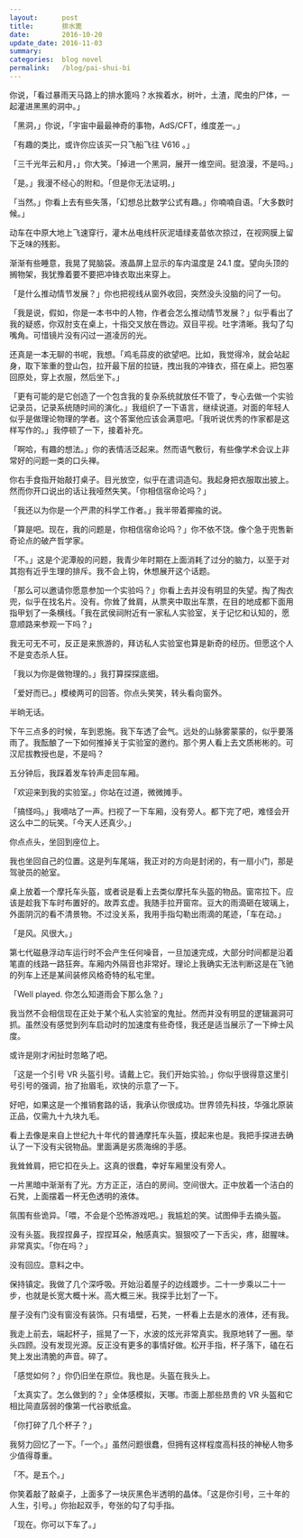 ```yaml
---
layout:      post
title:       排水篦
date:        2016-10-20
update_date: 2016-11-03
summary:     
categories:  blog novel
permalink:   /blog/pai-shui-bi
---
```


你说，「看过暴雨天马路上的排水篦吗？水挨着水，树叶，土渣，爬虫的尸体，一起灌进黑黑的洞中。」

「黑洞，」你说，「宇宙中最最神奇的事物，AdS/CFT，维度差一。」

「有趣的类比，或许你应该买一只飞船飞往 V616 。」

「三千光年云和月，」你大笑。「掉进一个黑洞，展开一维空间。挺浪漫，不是吗。」

「是。」我漫不经心的附和。「但是你无法证明。」

「当然。」你看上去有些失落，「幻想总比数学公式有趣。」你喃喃自语。「大多数时候。」

动车在中原大地上飞速穿行，灌木丛电线杆灰泥墙绿麦苗依次掠过，在视网膜上留下乏味的残影。

渐渐有些睡意，我晃了晃脑袋。液晶屏上显示的车内温度是 24.1 度。望向头顶的搁物架，我犹豫着要不要把冲锋衣取出来穿上。

「是什么推动情节发展？」你也把视线从窗外收回，突然没头没脑的问了一句。

「我是说，假如，你是一本书中的人物，作者会怎么推动情节发展？」似乎看出了我的疑惑，你双肘支在桌上，十指交叉放在唇边。双目平视。吐字清晰。我勾了勾嘴角。可惜镜片没有闪过一道凌厉的光。

还真是一本无聊的书呢，我想。「鸡毛蒜皮的欲望吧。比如，我觉得冷，就会站起身，取下笨重的登山包，拉开最下层的拉链，拽出我的冲锋衣，搭在桌上。把包塞回原处，穿上衣服，然后坐下。」

「更有可能的是它创造了一个包含我的复杂系统就放任不管了，专心去做一个实验记录员，记录系统随时间的演化。」我组织了一下语言，继续说道。对面的年轻人似乎是做理论物理的学者。这个答案他应该会满意吧。「我听说优秀的作家都是这样写作的。」我停顿了一下，接着补充。

「啊哈，有趣的想法。」你的表情活泛起来。然而语气敷衍，有些像学术会议上非常好的问题一类的口头禅。

你右手食指开始敲打桌子。目光放空，似乎在遣词造句。我起身把衣服取出披上。然而你开口说出的话让我哑然失笑。「你相信宿命论吗？」

「我还以为你是一个严肃的科学工作者。」我半带着揶揄的说。

「算是吧。现在，我的问题是，你相信宿命论吗？」你不依不饶。像个急于兜售新奇论点的破产哲学家。

「不。」这是个泥潭般的问题，我青少年时期在上面消耗了过分的脑力，以至于对其抱有近乎生理的排斥。我不会上钩，休想展开这个话题。

「那么可以邀请你愿意参加一个实验吗？」你看上去并没有明显的失望。掏了掏衣兜，似乎在找名片。没有。你耸了耸肩，从票夹中取出车票，在目的地成都下面用指甲划了一条横线。「我在武侯祠附近有一家私人实验室，关于记忆和认知的，愿意顺路来参观一下吗？」

我无可无不可，反正是来旅游的，拜访私人实验室也算是新奇的经历。但愿这个人不是变态杀人狂。

「我以为你是做物理的。」我打算探探底细。

「爱好而已。」模棱两可的回答。你点头笑笑，转头看向窗外。

半晌无话。

下午三点多的时候，车到恩施。我下车透了会气。远处的山脉雾蒙蒙的，似乎要落雨了。我酝酿了一下如何推掉关于实验室的邀约。那个男人看上去文质彬彬的。可汉尼拔教授也是，不是吗？

五分钟后，我踩着发车铃声走回车厢。

「欢迎来到我的实验室。」你站在过道，微微摊手。

「搞怪吗。」我嘀咕了一声。扫视了一下车厢，没有旁人。都下完了吧，难怪会开这么中二的玩笑。「今天人还真少。」

你点点头，坐回到座位上。

我也坐回自己的位置。这是列车尾端，我正对的方向是封闭的，有一扇小门，那是驾驶员的舱室。

桌上放着一个摩托车头盔，或者说是看上去类似摩托车头盔的物品。窗帘拉下。应该是趁我下车时布置好的。故弄玄虚。我随手拉开窗帘。豆大的雨滴砸在玻璃上，外面阴沉的看不清景物。不过没关系，我用手指勾勒出雨滴的尾迹，「车在动。」

「是风。风很大。」

第七代磁悬浮动车运行时不会产生任何噪音，一旦加速完成，大部分时间都是沿着笔直的线路一路狂奔。车厢内外隔音也非常好。理论上我确实无法判断这是在飞驰的列车上还是某间装修风格奇特的私宅里。

「Well played. 你怎么知道雨会下那么急？」

我当然不会相信现在正处于某个私人实验室的鬼扯。然而并没有明显的逻辑漏洞可抓。虽然没有感觉到列车启动时的加速度有些奇怪，我还是适当展示了一下绅士风度。

或许是刚才闲扯时忽略了吧。

「这是一个引号 VR 头盔引号。请戴上它。我们开始实验。」你似乎很得意这里引号引号的强调，抬了抬眉毛，欢快的示意了一下。

好吧，如果这是一个推销套路的话，我承认你很成功。世界领先科技，华强北原装正品，仅需九十九块九毛。

看上去像是来自上世纪九十年代的普通摩托车头盔，摸起来也是。我把手探进去确认了一下没有尖锐物品。里面满是劣质海绵的手感。

我耸耸肩，把它扣在头上。这真的很蠢，幸好车厢里没有旁人。

一片黑暗中渐渐有了光。方方正正，洁白的房间。空间很大。正中放着一个洁白的石凳，上面摆着一杯无色透明的液体。

氛围有些诡异。「喂，不会是个恐怖游戏吧。」我尴尬的笑。试图伸手去摘头盔。

没有头盔。我捏捏鼻子，捏捏耳朵，触感真实。狠狠咬了一下舌尖，疼，甜腥味。非常真实。「你在吗？」

没有回应。意料之中。

保持镇定。我做了几个深呼吸。开始沿着屋子的边线踱步。二十一步乘以二十一步，也就是长宽大概十米。高大概三米。我探手比划了一下。

屋子没有门没有窗没有装饰。只有墙壁，石凳，一杯看上去是水的液体，还有我。

我走上前去，端起杯子，摇晃了一下，水波的炫光非常真实。我原地转了一圈。举头四顾。没有发现光源。反正没有更多的事情好做。松开手指，杯子落下，磕在石凳上发出清脆的声音。碎了。

「感觉如何？」你仍旧坐在原位。我也是。头盔在我头上。

「太真实了。怎么做到的？」全体感模拟，天哪。市面上那些昂贵的 VR 头盔和它相比简直孱弱的像第一代谷歌纸盒。

「你打碎了几个杯子？」

我努力回忆了一下。「一个。」虽然问题很蠢，但拥有这样程度高科技的神秘人物多少值得尊重。

「不。是五个。」

你笑着敲了敲桌子，上面多了一块灰黑色半透明的晶体。「这是你引号，三十年的人生，引号。」你抬起双手，夸张的勾了勾手指。

「现在。你可以下车了。」
